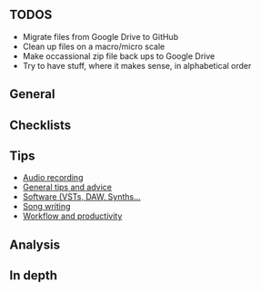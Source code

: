 ## TODOS
- Migrate files from Google Drive to GitHub
- Clean up files on a macro/micro scale 
- Make occassional zip file back ups to Google Drive
- Try to have stuff, where it makes sense, in alphabetical order

## General

## Checklists

## Tips
- [Audio recording](https://www.google.com)
- [General tips and advice](https://www.google.com)
- [Software (VSTs, DAW, Synths...](https://www.google.com)
- [Song writing](https://www.google.com)
- [Workflow and productivity](/workflow-and-productivity)

## Analysis

## In depth

